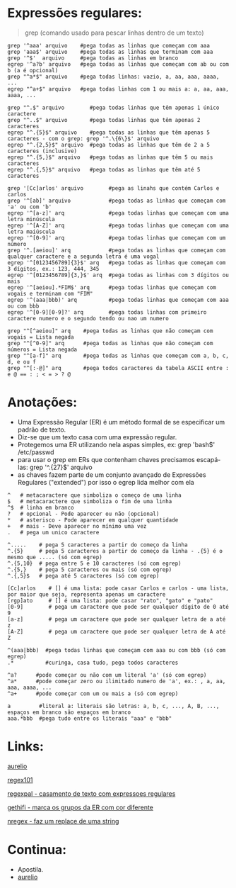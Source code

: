 # Expressões regulares:

>grep (comando usado para pescar linhas dentro de um texto)

~~~shell
grep '^aaa' arquivo    #pega todas as linhas que começam com aaa
grep 'aaa$' arquivo    #pega todas as linhas que terminam com aaa
grep '^$'  arquivo     #pega todas as linhas em branco
egrep '^a?b' arquivo   #pega todas as linhas que começam com ab ou com b (a é opcional)
grep "^a*$" arquivo    #pega todas linhas: vazio, a, aa, aaa, aaaa, ...
egrep "^a+$" arquivo   #pega todas linhas com 1 ou mais a: a, aa, aaa, aaaa, ...

grep "^.$" arquivo        #pega todas linhas que têm apenas 1 único caractere
grep "^..$" arquivo       #pega todas linhas que têm apenas 2 caracteres
egrep "^.{5}$" arquivo    #pega todas as linhas que têm apenas 5 caracteres - com o grep: grep '^.\{6\}$' arquivo  
egrep "^.{2,5}$" arquivo  #pega todas as linhas que têm de 2 a 5 caracteres (inclusive)
egrep "^.{5,}$" arquivo   #pega todas as linhas que têm 5 ou mais caracteres
egrep "^.{,5}$" arquivo   #pega todas as linhas que têm até 5 caracteres

grep '[Cc]arlos' arquivo        #pega as linahs que contém Carlos e carlos
grep '^[ab]' arquivo            #pega todas as linhas que começam com 'a' ou com 'b'
egrep '^[a-z]' arq              #pega todas linhas que começam com uma letra minúscula
egrep '^[A-Z]' arq              #pega todas linhas que começam com uma letra maiúscula
egrep '^[0-9]' arq              #pega todas linhas que começam com um número
grep '^.[aeiou]' arq            #pega todas as linhas que começam com qualquer caractere e a segunda letra é uma vogal
egrep '^[0123456789]{3}$' arq   #pega todas as linhas que começam com 3 dígitos, ex.: 123, 444, 345 
egrep '^[0123456789]{3,}$' arq  #pega todas as linhas com 3 dígitos ou mais
egrep '^[aeiou].*FIM$' arq      #pega todas linhas que começam com vogais e terminam com "FIM"
egrep '^(aaa|bbb)' arq          #pega todas linhas que começam com aaa ou com bbb     
egrep '^[0-9][0-9]?' arq        #pega todas linhas com primeiro caractere numero e o segundo tendo ou nao um numero

grep "^[^aeiou]" arq    #pega todas as linhas que não começam com vogais = Lista negada
grep "^[^0-9]" arq      #pega todas as linhas que não começam com números = Lista negada
grep "^[a-f]" arq       #pega todas as linhas que começam com a, b, c, d, e ou f
grep "^[:-@]" arq       #pega todos caracteres da tabela ASCII entre : e @ == : ; < = > ? @
~~~

# Anotações:

- Uma Expressão Regular (ER) é um método formal de se especificar um padrão de texto.
- Diz-se que um texto casa com uma expressão regular.
- Protegemos uma ER utilizando nela aspas simples, ex: grep 'bash$' /etc/passwd
- para usar o grep em ERs que contenham chaves precisamos escapá-las: grep '^.\{27\}$' arquivo
- as chaves fazem parte de um conjunto avançado de Expressões Regulares ("extended") por isso o egrep lida melhor com ela

~~~shell
^   # metacaractere que simboliza o começo de uma linha
$   # metacaractere que simboliza o fim de uma linha
^$  # linha em branco
?   # opcional - Pode aparecer ou não (opcional)
*   # asterisco - Pode aparecer em qualquer quantidade
+   # mais - Deve aparecer no mínimo uma vez
.   # pega um unico caractere

^.....    # pega 5 caracteres a partir do começo da linha
^.{5}     # pega 5 caracteres a partir do começo da linha - .{5} é o mesmo que ..... (só com egrep)
^.{5,10}  # pega entre 5 e 10 caracteres (só com egrep)
^.{5,}    # pega 5 caracteres ou mais (só com egrep)
^.{,5}$   # pega até 5 caracteres (só com egrep)

[Cc]arlos    # [] é uma lista: pode casar Carlos e carlos - uma lista, por maior que seja, representa apenas um caractere
[rgp]ato     # [] é uma lista: pode casar "rato", "gato" e "pato"
[0-9]        # pega um caractere que pode ser qualquer dígito de 0 até 9
[a-z]        # pega um caractere que pode ser qualquer letra de a até z    
[A-Z]        # pega um caractere que pode ser qualquer letra de A até Z

^(aaa|bbb)  #pega todas linhas que começam com aaa ou com bbb (só com egrep)
.*          #curinga, casa tudo, pega todos caracteres

^a?      #pode começar ou não com um literal 'a' (só com egrep)
^a*      #pode começar zero ou ilimitado numero de 'a', ex.: , a, aa, aaa, aaaa, ...
^a+      #pode começar com um ou mais a (só com egrep)

a         #literal a: literais são letras: a, b, c, ..., A, B, ..., espaços em branco são espaços em branco
aaa.*bbb  #pega tudo entre os literais "aaa" e "bbb"
~~~

  
# Links:

[aurelio](http://aurelio.net/regex/)

[regex101](https://regex101.com/)

[regexpal - casamento de texto com expressoes regulares](https://www.regexpal.com/)

[gethifi - marca os grupos da ER com cor diferente](http://www.gethifi.com/tools/regex)

[nregex - faz um replace de uma string](http://www.nregex.com/)


# Continua:

- Apostila.
- [aurelio](https://aurelio.net/regex/guia/)